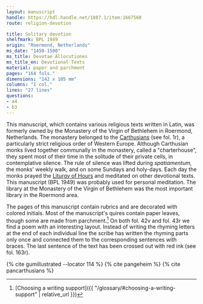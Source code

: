```yaml
---
layout: manuscript
handle: https://hdl.handle.net/1887.1/item:1667560
route: religion-devotion

title: Solitary devotion
shelfmark: BPL 1949
origin: "Roermond, Netherlands"
ms_date: "1450-1500"
ms_title: Devotae Allocutiones 
ms_title_en: Devotional Texts
material: paper and parchment
pages: "164 fols."
dimensions: "142 x 105 mm"
columns: "1 col."
lines: "27 lines"
questions:
- a4
- b3
---
```


This manuscript, which contains various religious texts written in
Latin, was formerly owned by the Monastery of the Virgin of Bethlehem in
Roermond, Netherlands. The monastery belonged to the
[Carthusians](https://en.wikipedia.org/wiki/Carthusians) (see fol. <span data-fol="1r" class="fref">1r</span>),
a particularly strict religious order of Western Europe. Although
Carthusian monks lived together communally in the monastery, called a
"charterhouse", they spent most of their time in the solitude of their
private cells, in contemplative silence. The rule of silence was lifted
during *spatiamentum,* the monks' weekly walk, and on some Sundays and
holy-days. Each day the monks prayed the [Liturgy of
Hours](https://en.wikipedia.org/wiki/Liturgy_of_the_Hours) and meditated
on other devotional texts. This manuscript (BPL 1949) was probably used
for personal meditation. The library at the Monastery of the Virgin of
Bethlehem was the most important library in the Roermond area.

The pages of this manuscript contain rubrics and are decorated with
colored initials. Most of the manuscript's quires contain paper leaves,
though some are made from parchment.[^1] On both fol. <span data-fol="42v" class="fref">42v</span> and fol. <span data-fol="43r" class="fref">43r</span> we
find a poem with an interesting layout. Instead of writing the rhyming
letters at the end of each individual line the scribe has written the
rhyming parts only once and connected them to the corresponding
sentences with braces. The last sentence of the text has been crossed
out with red ink (see fol. <span data-fol="163r" class="fref">163r</span>).

[^1]: [Choosing a writing support]({{ "/glossary/#choosing-a-writing-support" | relative_url }})

{% cite gumillustrated --locator 114 %}
{% cite pangeheim %}
{% cite pancarthusians %}